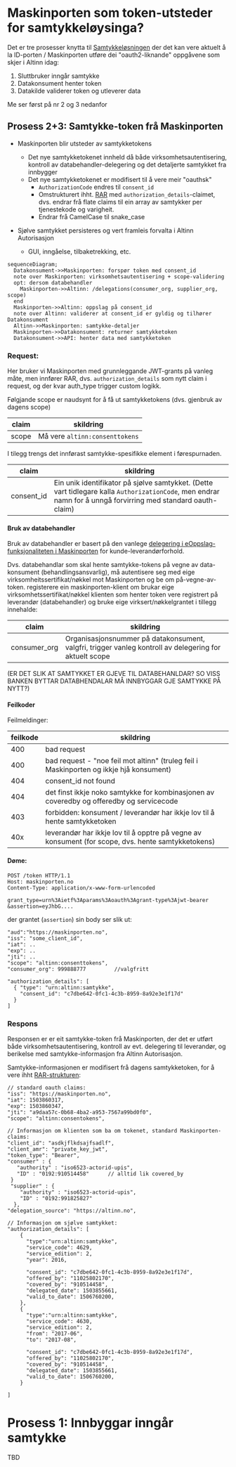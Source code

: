 # Maskinporten som token-utsteder for samtykkeløysinga?

Det er tre prosesser knytta til [Samtykkeløsningen](https://altinn.github.io/docs/utviklingsguider/samtykke/) der det kan vere aktuelt å la ID-porten / Maskinporten utføre dei "oauth2-liknande" oppgåvene som skjer i Altinn idag:

1. Sluttbruker inngår samtykke
2. Datakonsument henter token
3. Datakilde validerer token og utleverer data

Me ser først på nr 2 og 3 nedanfor



## Prosess 2+3: Samtykke-token frå Maskinporten

- Maskinporten blir utsteder av samtykketokens
  - Det nye samtykketokenet innheld då både virksomhetsautentisering, kontroll av databehandler-delegering og det detaljerte samtykket fra innbygger
  - Det nye samtykketokenet er modifisert til å vere meir "oauthsk"
    - `AuthorizationCode` endres til `consent_id`
    - Omstrukturert ihht. [RAR](https://datatracker.ietf.org/doc/html/draft-ietf-oauth-rar-12) med `authorization_details`-claimet, dvs. endrar frå flate claims til ein array av samtykker per tjenestekode og varigheit.
    - Endrar frå CamelCase til snake_case

- Sjølve samtykket persisteres og vert framleis forvalta i Altinn Autorisasjon
  - GUI, inngåelse, tilbaketrekking, etc.

```mermaid
sequenceDiagram;
  Datakonsument->>Maskinporten: forspør token med consent_id
  note over Maskinporten: virksomhetsautentisering + scope-validering
  opt: dersom databehandler
    Maskinporten->>Altinn: /delegations(consumer_org, supplier_org, scope)
  end
  Maskinporten->>Altinn: oppslag på consent_id
  note over Altinn: validerer at consent_id er gyldig og tilhører Datakonsument
  Altinn->>Maskinporten: samtykke-detaljer
  Maskinporten->>Datakonsument: returner samtykketoken
  Datakonsument->>API: henter data med samtykketoken
```


### Request:

Her bruker vi Maskinporten med grunnleggande JWT-grants på vanleg måte, men innfører RAR, dvs. `authorization_details` som nytt claim i request, og der kvar auth_type trigger custom logikk.

Følgjande scope er naudsynt for å få ut samtykketokens (dvs. gjenbruk av dagens scope)

|claim|skildring|
|-|-|
|scope|Må vere `altinn:consenttokens` |

I tilegg trengs det innførast samtykke-spesifikke element i førespurnaden.  

|claim|skildring|
|-|-|
|consent_id|Ein unik identifikator på sjølve samtykket.  (Dette vart tidlegare kalla `AuthorizationCode`, men endrar namn for å unngå forvirring med standard oauth-claim)|


#### Bruk av databehandler

Bruk av databehandler er basert på den vanlege [delegering i eOppslag-funksjonaliteten i Maskinporten](https://docs.digdir.no/docs/Maskinporten/maskinporten_func_delegering) for kunde-leverandørforhold.

Dvs. databehandlar som skal hente samtykke-tokens på vegne av data-konsument (behandlingsansvarlig), må autentisere seg med eige virksomheitssertifikat/nøkkel mot Maskinporten og be om på-vegne-av-token.  registerere ein maskinporten-klient om brukar eige virksomhetssertifikat/nøkkel klienten som henter token vere registrert på leverandør (databehandler) og bruke eige virksert/nøkkelgrantet i tillegg innehalde:

|claim|skildring|
|-|-|
|consumer_org| Organisasjonsnummer på datakonsument, valgfri, trigger vanleg kontroll av delegering for aktuelt scope|

(ER DET SLIK AT SAMTYKKET ER GJEVE TIL DATABEHANLDAR?  SO VISS BANKEN BYTTAR DATABHENDALAR MÅ INNBYGGAR GJE SAMTYKKE PÅ NYTT?)


#### Feilkoder

Feilmeldinger:

|feilkode|skildring|
|-|-|
|400|  bad request|
|400| bad request - "noe feil mot altinn"  (truleg feil i Maskinporten og ikkje hjå konsument)|
|404| consent_id not found|
|404| det finst ikkje noko samtykke for kombinasjonen av coveredby og offeredby og servicecode|
|403| forbidden: konsument / leverandør har ikkje lov til å hente samtykketoken|
|40x| leverandør har ikkje lov til å opptre på vegne av konsument (for scope, dvs. hente samtykketokens)|


#### Døme:

```
POST /token HTTP/1.1
Host: maskinporten.no
Content-Type: application/x-www-form-urlencoded

grant_type=urn%3Aietf%3Aparams%3Aoauth%3Agrant-type%3Ajwt-bearer
&assertion=eyJhbG....
```

der grantet (`assertion`) sin body ser slik ut:

```
"aud":"https://maskinporten.no",
"iss": "some_client_id",
"iat": ..
"exp": ..
"jti": ..
"scope": "altinn:consenttokens",
"consumer_org": 999888777         //valgfritt

"authorization_details": [
  { "type": "urn:altinn:samtykke",
    "consent_id": "c7dbe642-0fc1-4c3b-8959-8a92e3e1f17d"
  }
]
```


### Respons

Responsen er er eit samtykke-token frå Maskinporten, der det er utført både virksomhetsautentisering, kontroll av evt.  delegering til leverandør, og berikelse med samtykke-informasjon fra Altinn Autorisasjon.  

Samtykke-informasjonen er modifisert frå dagens samtykketoken, for å vere ihht [RAR-strukturen](https://datatracker.ietf.org/doc/html/draft-ietf-oauth-rar-12):

```
// standard oauth claims:
"iss": "https://maskinporten.no",
"iat": 1503860317,
"exp": 1503860347,
"jti": "a9daa57c-0b68-4ba2-a953-7567a99bd0f0",
"scope": "altinn:consentokens",

// Informasjon om klienten som ba om tokenet, standard Maskinporten-claims:
"client_id": "asdkjflkdsajfsadlf",
"client_amr": "private_key_jwt",
"token_type": "Bearer",
"consumer" : {
   "authority" : "iso6523-actorid-upis",
   "ID" : "0192:910514458"      // alltid lik covered_by
 }
 "supplier" : {
    "authority" : "iso6523-actorid-upis",
    "ID" : "0192:991825827"
  },
"delegation_source": "https://altinn.no",

// Informasjon om sjølve samtykket:
"authorization_details": [
    {
      "type":"urn:altinn:samtykke",
      "service_code": 4629,
      "service_edition": 2,
      "year": 2016,

      "consent_id": "c7dbe642-0fc1-4c3b-8959-8a92e3e1f17d",
      "offered_by": "11025802170",
      "covered_by": "910514458",
      "delegated_date": 1503855661,
      "valid_to_date": 1506760200,
    },
    {
      "type":"urn:altinn:samtykke",
      "service_code": 4630,
      "service_edition": 2,
      "from": "2017-06",
      "to": "2017-08",

      "consent_id": "c7dbe642-0fc1-4c3b-8959-8a92e3e1f17d",
      "offered_by": "11025802170",
      "covered_by": "910514458",
      "delegated_date": 1503855661,
      "valid_to_date": 1506760200,
    }

]
```



# Prosess 1:  Innbyggar inngår samtykke


TBD
